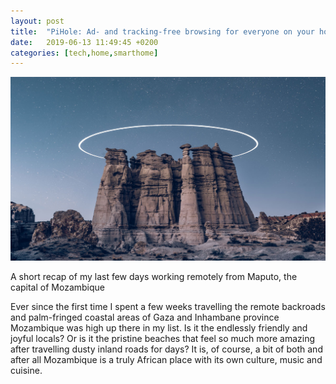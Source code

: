 ```yaml
---
layout: post
title:  "PiHole: Ad- and tracking-free browsing for everyone on your home network"
date:   2019-06-13 11:49:45 +0200
categories: [tech,home,smarthome]
---
```


![Hole in the sky](/assets/images/space_circle_hole.jpg)

A short recap of my last few days working remotely from Maputo, the capital of Mozambique

Ever since the first time I spent a few weeks travelling the remote backroads and palm-fringed coastal areas of Gaza and Inhambane province Mozambique was high up there in my list. Is it the endlessly friendly and joyful locals? Or is it the pristine beaches that feel so much more amazing after travelling dusty inland roads for days? It is, of course, a bit of both and after all Mozambique is a truly African place with its own culture, music and cuisine.
